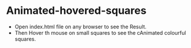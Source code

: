 # Animated-hovered-squares
- Open index.html file on any browser to see the Result.
- Then Hover th mouse on small squares to see the cAnimated colourful squares. 
